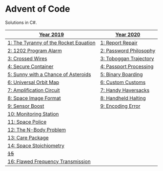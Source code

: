 # Advent of Code
Solutions in C#.

| [Year 2019](https://github.com/sindrekjr/AdventOfCode/blob/master/AdventOfCode/Solutions/Year2019) | [Year 2020](https://github.com/sindrekjr/AdventOfCode/blob/master/AdventOfCode/Solutions/Year2020) |
|-|-|
| [1: The Tyranny of the Rocket Equation](https://github.com/sindrekjr/AdventOfCode/blob/master/AdventOfCode/Solutions/Year2019/Day01/Solution.cs) | [1: Report Repair](https://github.com/sindrekjr/AdventOfCode/blob/master/AdventOfCode/Solutions/Year2020/Day01/Solution.cs) |
| [2: 1202 Program Alarm](https://github.com/sindrekjr/AdventOfCode/blob/master/AdventOfCode/Solutions/Year2019/Day02/Solution.cs) | [2: Password Philosophy](https://github.com/sindrekjr/AdventOfCode/blob/master/AdventOfCode/Solutions/Year2020/Day02/Solution.cs) |
| [3: Crossed Wires](https://github.com/sindrekjr/AdventOfCode/blob/master/AdventOfCode/Solutions/Year2019/Day03/Solution.cs) | [3: Toboggan Trajectory](https://github.com/sindrekjr/AdventOfCode/blob/master/AdventOfCode/Solutions/Year2020/Day03/Solution.cs) |
| [4: Secure Container](https://github.com/sindrekjr/AdventOfCode/blob/master/AdventOfCode/Solutions/Year2019/Day04/Solution.cs) | [4: Passport Processing](https://github.com/sindrekjr/AdventOfCode/blob/master/AdventOfCode/Solutions/Year2020/Day04/Solution.cs) |
| [5: Sunny with a Chance of Asteroids](https://github.com/sindrekjr/AdventOfCode/blob/master/AdventOfCode/Solutions/Year2019/Day05/Solution.cs) | [5: Binary Boarding](https://github.com/sindrekjr/AdventOfCode/blob/master/AdventOfCode/Solutions/Year2020/Day05/Solution.cs) |
| [6: Universal Orbit Map](https://github.com/sindrekjr/AdventOfCode/blob/master/AdventOfCode/Solutions/Year2019/Day06/Solution.cs) | [6: Custom Customs](https://github.com/sindrekjr/AdventOfCode/blob/master/AdventOfCode/Solutions/Year2020/Day06/Solution.cs) |
| [7: Amplification Circuit](https://github.com/sindrekjr/AdventOfCode/blob/master/AdventOfCode/Solutions/Year2019/Day07/Solution.cs) | [7: Handy Haversacks](https://github.com/sindrekjr/AdventOfCode/blob/master/AdventOfCode/Solutions/Year2020/Day07/Solution.cs) |
| [8: Space Image Format](https://github.com/sindrekjr/AdventOfCode/blob/master/AdventOfCode/Solutions/Year2019/Day08/Solution.cs) | [8: Handheld Halting](https://github.com/sindrekjr/AdventOfCode/blob/master/AdventOfCode/Solutions/Year2020/Day08/Solution.cs) |
| [9: Sensor Boost](https://github.com/sindrekjr/AdventOfCode/blob/master/AdventOfCode/Solutions/Year2019/Day09/Solution.cs) | [9: Encoding Error](https://github.com/sindrekjr/AdventOfCode/blob/master/AdventOfCode/Solutions/Year2020/Day09/Solution.cs) |
| [10: Monitoring Station](https://github.com/sindrekjr/AdventOfCode/blob/master/AdventOfCode/Solutions/Year2019/Day10/Solution.cs) | |
| [11: Space Police](https://github.com/sindrekjr/AdventOfCode/blob/master/AdventOfCode/Solutions/Year2019/Day11/Solution.cs) | |
| [12: The N-Body Problem](https://github.com/sindrekjr/AdventOfCode/blob/master/AdventOfCode/Solutions/Year2019/Day12/Solution.cs) | |
| [13: Care Package](https://github.com/sindrekjr/AdventOfCode/blob/master/AdventOfCode/Solutions/Year2019/Day13/Solution.cs) | |
| [14: Space Stoichiometry](https://github.com/sindrekjr/AdventOfCode/blob/master/AdventOfCode/Solutions/Year2019/Day14/Solution.cs) | |
| [~~15~~](https://github.com/sindrekjr/AdventOfCode/blob/master/AdventOfCode/Solutions/Year2019/Day15/Solution.cs) |  |
| [16: Flawed Frequency Transmission](https://github.com/sindrekjr/AdventOfCode/blob/master/AdventOfCode/Solutions/Year2019/Day16/Solution.cs) | |